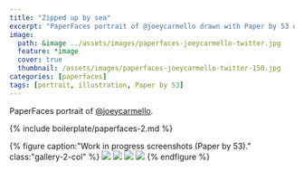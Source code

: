 ```yaml
---
title: "Zipped up by sea"
excerpt: "PaperFaces portrait of @joeycarmello drawn with Paper by 53 on an iPad."
image: 
  path: &image ../assets/images/paperfaces-joeycarmello-twitter.jpg 
  feature: *image
  cover: true
  thumbnail: /assets/images/paperfaces-joeycarmello-twitter-150.jpg
categories: [paperfaces]
tags: [portrait, illustration, Paper by 53]
---
```


PaperFaces portrait of [@joeycarmello](https://twitter.com/joeycarmello).

{% include boilerplate/paperfaces-2.md %}

{% figure caption:"Work in progress screenshots (Paper by 53)." class:"gallery-2-col" %}
[![](/assets/images/paperfaces-joeycarmello-process-1-600.jpg)](/assets/images/paperfaces-joeycarmello-process-1-lg.jpg)
[![](/assets/images/paperfaces-joeycarmello-process-2-600.jpg)](/assets/images/paperfaces-joeycarmello-process-2-lg.jpg)
[![](/assets/images/paperfaces-joeycarmello-process-3-600.jpg)](/assets/images/paperfaces-joeycarmello-process-3-lg.jpg)
[![](/assets/images/paperfaces-joeycarmello-process-4-600.jpg)](/assets/images/paperfaces-joeycarmello-process-4-lg.jpg)
{% endfigure %}
